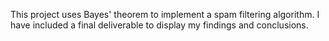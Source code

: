 This project uses Bayes' theorem to implement a spam filtering algorithm. I have included a final deliverable to display my findings and conclusions. 
